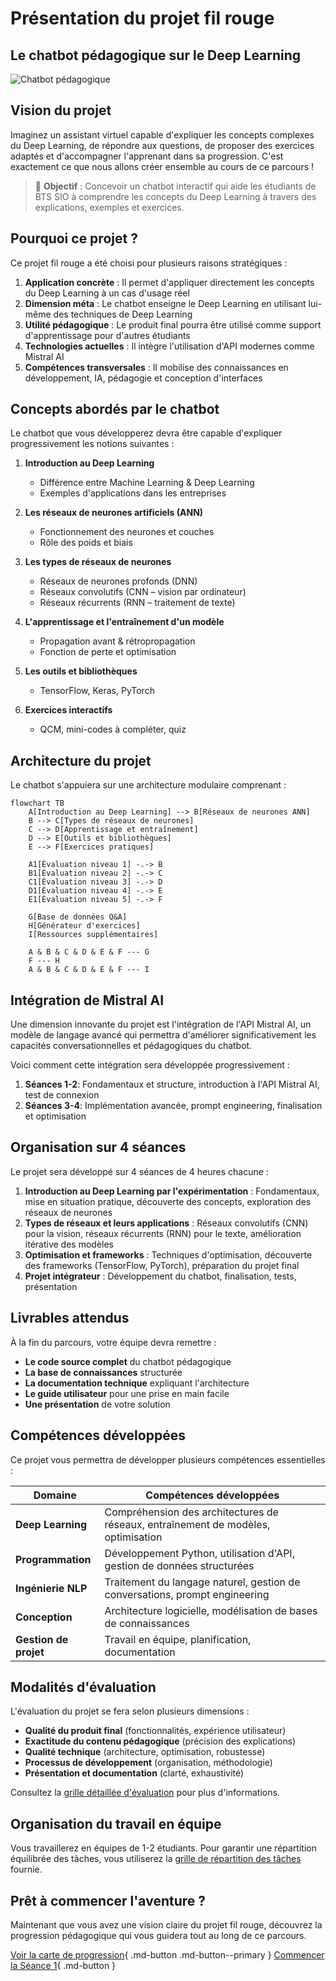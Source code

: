 # Présentation du projet fil rouge

## Le chatbot pédagogique sur le Deep Learning

![Chatbot pédagogique](https://images.unsplash.com/photo-1531746790731-6c087fecd65a?auto=format&fit=crop&q=80&w=1000&h=300)

## Vision du projet

Imaginez un assistant virtuel capable d'expliquer les concepts complexes du Deep Learning, de répondre aux questions, de proposer des exercices adaptés et d'accompagner l'apprenant dans sa progression. C'est exactement ce que nous allons créer ensemble au cours de ce parcours !

> 🎯 **Objectif** : Concevoir un chatbot interactif qui aide les étudiants de BTS SIO  à comprendre les concepts du Deep Learning à travers des explications, exemples et exercices.

## Pourquoi ce projet ?

Ce projet fil rouge a été choisi pour plusieurs raisons stratégiques :

1. **Application concrète** : Il permet d'appliquer directement les concepts du Deep Learning à un cas d'usage réel
2. **Dimension méta** : Le chatbot enseigne le Deep Learning en utilisant lui-même des techniques de Deep Learning
3. **Utilité pédagogique** : Le produit final pourra être utilisé comme support d'apprentissage pour d'autres étudiants
4. **Technologies actuelles** : Il intègre l'utilisation d'API modernes comme Mistral AI
5. **Compétences transversales** : Il mobilise des connaissances en développement, IA, pédagogie et conception d'interfaces

## Concepts abordés par le chatbot

Le chatbot que vous développerez devra être capable d'expliquer progressivement les notions suivantes :

1. **Introduction au Deep Learning**
    * Différence entre Machine Learning & Deep Learning
    * Exemples d'applications dans les entreprises

2. **Les réseaux de neurones artificiels (ANN)**
    * Fonctionnement des neurones et couches
    * Rôle des poids et biais

3. **Les types de réseaux de neurones**
    * Réseaux de neurones profonds (DNN)
    * Réseaux convolutifs (CNN – vision par ordinateur)
    * Réseaux récurrents (RNN – traitement de texte)

4. **L'apprentissage et l'entraînement d'un modèle**
    * Propagation avant & rétropropagation
    * Fonction de perte et optimisation

5. **Les outils et bibliothèques**
    * TensorFlow, Keras, PyTorch

6. **Exercices interactifs**
    * QCM, mini-codes à compléter, quiz

## Architecture du projet

Le chatbot s'appuiera sur une architecture modulaire comprenant :

```mermaid
flowchart TB
    A[Introduction au Deep Learning] --> B[Réseaux de neurones ANN]
    B --> C[Types de réseaux de neurones]
    C --> D[Apprentissage et entraînement]
    D --> E[Outils et bibliothèques]
    E --> F[Exercices pratiques]
    
    A1[Évaluation niveau 1] -.-> B
    B1[Évaluation niveau 2] -.-> C
    C1[Évaluation niveau 3] -.-> D
    D1[Évaluation niveau 4] -.-> E
    E1[Évaluation niveau 5] -.-> F
    
    G[Base de données Q&A]
    H[Générateur d'exercices]
    I[Ressources supplémentaires]
    
    A & B & C & D & E & F --- G
    F --- H
    A & B & C & D & E & F --- I
```

## Intégration de Mistral AI

Une dimension innovante du projet est l'intégration de l'API Mistral AI, un modèle de langage avancé qui permettra d'améliorer significativement les capacités conversationnelles et pédagogiques du chatbot.

Voici comment cette intégration sera développée progressivement :

1. **Séances 1-2**: Fondamentaux et structure, introduction à l'API Mistral AI, test de connexion
2. **Séances 3-4**: Implémentation avancée, prompt engineering, finalisation et optimisation

## Organisation sur 4 séances

Le projet sera développé sur 4 séances de 4 heures chacune :

1. **Introduction au Deep Learning par l'expérimentation** : Fondamentaux, mise en situation pratique, découverte des concepts, exploration des réseaux de neurones
2. **Types de réseaux et leurs applications** : Réseaux convolutifs (CNN) pour la vision, réseaux récurrents (RNN) pour le texte, amélioration itérative des modèles
3. **Optimisation et frameworks** : Techniques d'optimisation, découverte des frameworks (TensorFlow, PyTorch), préparation du projet final
4. **Projet intégrateur** : Développement du chatbot, finalisation, tests, présentation

## Livrables attendus

À la fin du parcours, votre équipe devra remettre :

- **Le code source complet** du chatbot pédagogique
- **La base de connaissances** structurée
- **La documentation technique** expliquant l'architecture
- **Le guide utilisateur** pour une prise en main facile
- **Une présentation** de votre solution

## Compétences développées

Ce projet vous permettra de développer plusieurs compétences essentielles :

| Domaine | Compétences développées |
|---------|-------------------------|
| **Deep Learning** | Compréhension des architectures de réseaux, entraînement de modèles, optimisation |
| **Programmation** | Développement Python, utilisation d'API, gestion de données structurées |
| **Ingénierie NLP** | Traitement du langage naturel, gestion de conversations, prompt engineering |
| **Conception** | Architecture logicielle, modélisation de bases de connaissances |
| **Gestion de projet** | Travail en équipe, planification, documentation |

## Modalités d'évaluation

L'évaluation du projet se fera selon plusieurs dimensions :

- **Qualité du produit final** (fonctionnalités, expérience utilisateur)
- **Exactitude du contenu pédagogique** (précision des explications)
- **Qualité technique** (architecture, optimisation, robustesse)
- **Processus de développement** (organisation, méthodologie)
- **Présentation et documentation** (clarté, exhaustivité)

Consultez la [grille détaillée d'évaluation](evaluation/criteres-evaluation.md) pour plus d'informations.

## Organisation du travail en équipe

Vous travaillerez en équipes de 1-2 étudiants. Pour garantir une répartition équilibrée des tâches, vous utiliserez la [grille de répartition des tâches](evaluation/grille-repartition-taches.md) fournie.

## Prêt à commencer l'aventure ?

Maintenant que vous avez une vision claire du projet fil rouge, découvrez la progression pédagogique qui vous guidera tout au long de ce parcours.

[Voir la carte de progression](carte-progression.md){ .md-button .md-button--primary }
[Commencer la Séance 1](seance1/index.md){ .md-button }